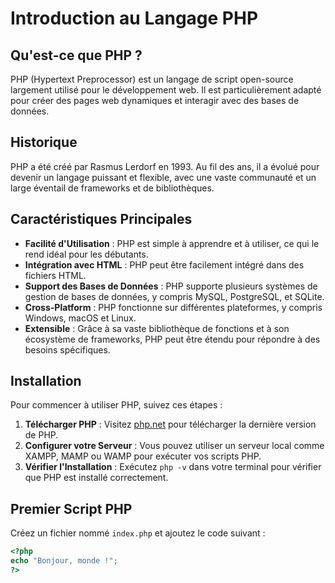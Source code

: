 # Introduction au Langage PHP

## Qu'est-ce que PHP ?

PHP (Hypertext Preprocessor) est un langage de script open-source largement utilisé pour le développement web. Il est particulièrement adapté pour créer des pages web dynamiques et interagir avec des bases de données.

## Historique

PHP a été créé par Rasmus Lerdorf en 1993. Au fil des ans, il a évolué pour devenir un langage puissant et flexible, avec une vaste communauté et un large éventail de frameworks et de bibliothèques.

## Caractéristiques Principales

- **Facilité d'Utilisation** : PHP est simple à apprendre et à utiliser, ce qui le rend idéal pour les débutants.
- **Intégration avec HTML** : PHP peut être facilement intégré dans des fichiers HTML.
- **Support des Bases de Données** : PHP supporte plusieurs systèmes de gestion de bases de données, y compris MySQL, PostgreSQL, et SQLite.
- **Cross-Platform** : PHP fonctionne sur différentes plateformes, y compris Windows, macOS et Linux.
- **Extensible** : Grâce à sa vaste bibliothèque de fonctions et à son écosystème de frameworks, PHP peut être étendu pour répondre à des besoins spécifiques.

## Installation

Pour commencer à utiliser PHP, suivez ces étapes :

1. **Télécharger PHP** : Visitez [php.net](https://www.php.net/downloads) pour télécharger la dernière version de PHP.
2. **Configurer votre Serveur** : Vous pouvez utiliser un serveur local comme XAMPP, MAMP ou WAMP pour exécuter vos scripts PHP.
3. **Vérifier l'Installation** : Exécutez `php -v` dans votre terminal pour vérifier que PHP est installé correctement.

## Premier Script PHP

Créez un fichier nommé `index.php` et ajoutez le code suivant :

```php
<?php
echo "Bonjour, monde !";
?>
